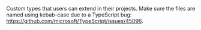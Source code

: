 Custom types that users can extend in their projects. Make sure the files are named using kebab-case due to a TypeScript bug: https://github.com/microsoft/TypeScript/issues/45096.
